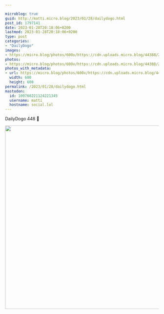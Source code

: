 ```yaml
---

microblog: true
guid: http://matti.micro.blog/2023/01/28/dailydogo.html
post_id: 1797141
date: 2023-01-28T20:18:06+0200
lastmod: 2023-01-28T20:18:06+0200
type: post
categories:
- "DailyDogo"
images:
- https://micro.blog/photos/600x/https://cdn.uploads.micro.blog/44388/2023/dee25d97ff.jpg
photos:
- https://micro.blog/photos/600x/https://cdn.uploads.micro.blog/44388/2023/dee25d97ff.jpg
photos_with_metadata:
- url: https://micro.blog/photos/600x/https://cdn.uploads.micro.blog/44388/2023/dee25d97ff.jpg
  width: 600
  height: 600
permalink: /2023/01/28/dailydogo.html
mastodon:
  id: 109768221124221345
  username: matti
  hostname: social.lol
---
```

DailyDogo 448 🐶

<img src="/media/uploads/2023/dee25d97ff.jpg" width="600" height="600" alt="" />
